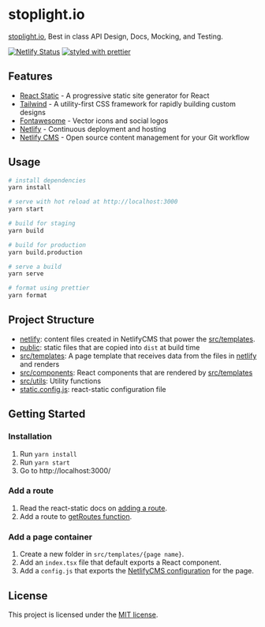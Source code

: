 # stoplight.io

[stoplight.io](https://stoplight.io), Best in class API Design, Docs, Mocking, and Testing.

[![Netlify Status](https://api.netlify.com/api/v1/badges/dce90519-4481-4982-b239-afe64fd2f01a/deploy-status)](https://app.netlify.com/sites/stoplightio/deploys) [![styled with prettier](https://img.shields.io/badge/styled_with-prettier-ff69b4.svg)](https://github.com/prettier/prettier)

## Features

- [React Static](https://github.com/nozzle/react-static) - A progressive static site generator for React
- [Tailwind](https://tailwindcss.com/docs/what-is-tailwind) - A utility-first CSS framework for
  rapidly building custom designs
- [Fontawesome](https://fontawesome.com) - Vector icons and social logos
- [Netlify](https://www.netlify.com/) - Continuous deployment and hosting
- [Netlify CMS](https://www.netlifycms.org/) - Open source content management for your Git workflow

## Usage

```bash
# install dependencies
yarn install

# serve with hot reload at http://localhost:3000
yarn start

# build for staging
yarn build

# build for production
yarn build.production

# serve a build
yarn serve

# format using prettier
yarn format
```

## Project Structure

- [netlify](./netlify): content files created in NetlifyCMS that power the [src/templates](./src/templates).
- [public](./public): static files that are copied into `dist` at build time
- [src/templates](./src/templates): A page template that receives data from the files in [netlify](./netlify) and renders
- [src/components](./src/components): React components that are rendered by [src/templates](./src/templates)
- [src/utils](./src/utils): Utility functions
- [static.config.js](./static.config.js): react-static configuration file

## Getting Started

### Installation

1. Run `yarn install`
2. Run `yarn start`
3. Go to http://localhost:3000/

### Add a route

1. Read the react-static docs on [adding a route](https://github.com/nozzle/react-static/blob/master/docs/config.md#getroutes).
2. Add a route to [getRoutes function](./src/utils/getRoutes.js).

### Add a page container

1. Create a new folder in `src/templates/{page name}`.
2. Add an `index.tsx` file that default exports a React component.
3. Add a `config.js` that exports the [NetlifyCMS configuration](https://www.netlifycms.org/docs/configuration-options/#collections) for the page.

## License

This project is licensed under the [MIT license](https://opensource.org/licenses/MIT).
